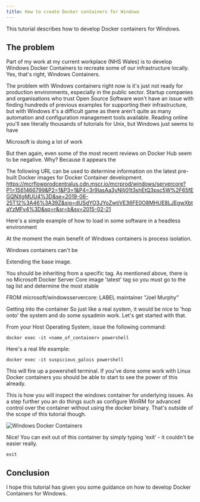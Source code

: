 ```yaml
---
title: How to create Docker containers for Windows 
---
```


This tutorial describes how to develop Docker containers for Windows.

<!--more-->

## The problem
Part of my work at my current workplace (NHS Wales) is to develop Windows Docker Containers to recreate some of our infrastructure locally.
Yes, that's right, Windows Containers. 

The problem with Windows containers right now is it's just not ready for production environments, especially in the public sector.
Startup companies and organisations who trust Open Source Software won't have an issue with finding hundreds of previous examples for supporting their infrastructure, but with Windows it's a difficult game as there aren't quite as many automation and configuration management tools available.
Reading online you'll see literally thousands of tutorials for Unix, but Windows just seems to have 


Microsoft is doing a lot of work 

But then again, even some of the most recent reviews on Docker Hub seem to be negative. Why? Because it appears the


The following URL can be used to determine information on the latest pre-built Docker images for Docker Container development.
https://mcrflowprodcentralus.cdn.mscr.io/mcrprod/windows/servercore?P1=1561466799&P2=1&P3=1&P4=3r9IasAa3yNlIj01t3shEtQ3psc5W%2F65fEGQNXgMUU4%3D&se=2019-06-25T12%3A46%3A39Z&sig=dUSdYO3JYoZwtiVE36FE0O8MHUE8LJEgwXbtaYzMFv4%3D&sp=r&sr=b&sv=2015-02-21

Here's a simple example of how to load in some software in a headless environment

At the moment the main benefit of Windows containers is process isolation.

Windows containers can't be

Extending the base image.

You should be inheriting from a specific tag. As mentioned above, there is no Microsoft Docker Server Core image 'latest' tag so you must go to the tag list and determine the most stable 

FROM microsoft/windowsservercore:
LABEL maintainer "Joel Murphy"


Getting into the container
So just like a real system, it would be nice to 'hop onto' the system and do some sysadmin work. 
Let's get started with that.

From your Host Operating System, issue the following command:

```
docker exec -it <name_of_container> powershell
```

Here's a real life example:

```
docker exec -it suspicious_galois powershell
```

This will fire up a powershell terminal. If you've done some work with Linux Docker containers you should be able to start to see the power of this already.

This is how you will inspect the windows container for underlying issues. As a step further you an do things such as configure WinRM for advanced control over the container without using the docker binary. That's outside of the scope of this tutorial though.

<div class="card mb-3">
    <img class="card-img-top" src=""{{ site.baseurl }}/static/img/tutorials/docker-windows-containers-powershell.PNG" title="Windows Docker Containers" alt="Windows Docker Containers" />
</div>

Nice! You can exit out of this container by simply typing 'exit' - it couldn't be easier really.

```
exit
```

## Conclusion
I hope this tutorial has given you some guidance on how to develop Docker Containers for Windows.
